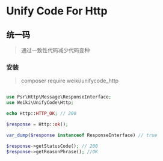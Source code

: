 # Unify Code For Http

## 统一码

> 通过一致性代码减少代码变种

### 安装

> composer require weiki/unifycode_http

```php

use Psr\Http\Message\ResponseInterface;
use Weiki\UnifyCode\Http;

echo Http::HTTP_OK; // 200

$response = Http::ok();

var_dump($response instanceof ResponseInterface) // true

$response->getStatusCode(); // 200
$response->getReasonPhrase(); //OK

```